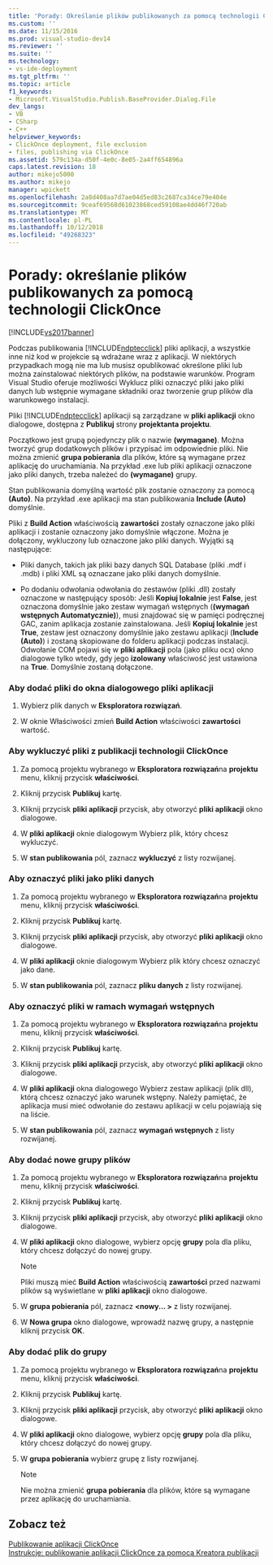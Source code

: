 ```yaml
---
title: 'Porady: Określanie plików publikowanych za pomocą technologii ClickOnce | Dokumentacja firmy Microsoft'
ms.custom: ''
ms.date: 11/15/2016
ms.prod: visual-studio-dev14
ms.reviewer: ''
ms.suite: ''
ms.technology:
- vs-ide-deployment
ms.tgt_pltfrm: ''
ms.topic: article
f1_keywords:
- Microsoft.VisualStudio.Publish.BaseProvider.Dialog.File
dev_langs:
- VB
- CSharp
- C++
helpviewer_keywords:
- ClickOnce deployment, file exclusion
- files, publishing via ClickOnce
ms.assetid: 579c134a-d50f-4e0c-8e05-2a4ff654896a
caps.latest.revision: 18
author: mikejo5000
ms.author: mikejo
manager: wpickett
ms.openlocfilehash: 2a8d408aa7d7ae04d5ed83c2687ca34ce79e404e
ms.sourcegitcommit: 9ceaf69568d61023868ced59108ae4dd46f720ab
ms.translationtype: MT
ms.contentlocale: pl-PL
ms.lasthandoff: 10/12/2018
ms.locfileid: "49268323"
---
```

# <a name="how-to-specify-which-files-are-published-by-clickonce"></a>Porady: określanie plików publikowanych za pomocą technologii ClickOnce
[!INCLUDE[vs2017banner](../includes/vs2017banner.md)]

Podczas publikowania [!INCLUDE[ndptecclick](../includes/ndptecclick-md.md)] pliki aplikacji, a wszystkie inne niż kod w projekcie są wdrażane wraz z aplikacji. W niektórych przypadkach mogą nie ma lub musisz opublikować określone pliki lub można zainstalować niektórych plików, na podstawie warunków. Program Visual Studio oferuje możliwości Wyklucz pliki oznaczyć pliki jako pliki danych lub wstępnie wymagane składniki oraz tworzenie grup plików dla warunkowego instalacji.  
  
 Pliki [!INCLUDE[ndptecclick](../includes/ndptecclick-md.md)] aplikacji są zarządzane w **pliki aplikacji** okno dialogowe, dostępna z **Publikuj** strony **projektanta projektu**.  
  
 Początkowo jest grupą pojedynczy plik o nazwie **(wymagane)**. Można tworzyć grup dodatkowych plików i przypisać im odpowiednie pliki. Nie można zmienić **grupa pobierania** dla plików, które są wymagane przez aplikację do uruchamiania. Na przykład .exe lub pliki aplikacji oznaczone jako pliki danych, trzeba należeć do **(wymagane)** grupy.  
  
 Stan publikowania domyślną wartość plik zostanie oznaczony za pomocą **(Auto)**. Na przykład .exe aplikacji ma stan publikowania **Include (Auto)** domyślnie.  
  
 Pliki z **Build Action** właściwością **zawartości** zostały oznaczone jako pliki aplikacji i zostanie oznaczony jako domyślnie włączone. Można je dołączony, wykluczony lub oznaczone jako pliki danych. Wyjątki są następujące:  
  
-   Pliki danych, takich jak pliki bazy danych SQL Database (pliki .mdf i .mdb) i pliki XML są oznaczane jako pliki danych domyślnie.  
  
-   Po dodaniu odwołania odwołania do zestawów (pliki .dll) zostały oznaczone w następujący sposób: Jeśli **Kopiuj lokalnie** jest **False**, jest oznaczona domyślnie jako zestaw wymagań wstępnych (**(wymagań wstępnych Automatycznie)**), musi znajdować się w pamięci podręcznej GAC, zanim aplikacja zostanie zainstalowana. Jeśli **Kopiuj lokalnie** jest **True**, zestaw jest oznaczony domyślnie jako zestawu aplikacji (**Include (Auto)**) i zostaną skopiowane do folderu aplikacji podczas instalacji. Odwołanie COM pojawi się w **pliki aplikacji** pola (jako pliku ocx) okno dialogowe tylko wtedy, gdy jego **izolowany** właściwość jest ustawiona na **True**. Domyślnie zostaną dołączone.  
  
### <a name="to-add-files-to-the-application-files-dialog-box"></a>Aby dodać pliki do okna dialogowego pliki aplikacji  
  
1.  Wybierz plik danych w **Eksploratora rozwiązań**.  
  
2.  W oknie Właściwości zmień **Build Action** właściwości **zawartości** wartość.  
  
### <a name="to-exclude-files-from-clickonce-publishing"></a>Aby wykluczyć pliki z publikacji technologii ClickOnce  
  
1.  Za pomocą projektu wybranego w **Eksploratora rozwiązań**na **projektu** menu, kliknij przycisk **właściwości**.  
  
2.  Kliknij przycisk **Publikuj** kartę.  
  
3.  Kliknij przycisk **pliki aplikacji** przycisk, aby otworzyć **pliki aplikacji** okno dialogowe.  
  
4.  W **pliki aplikacji** oknie dialogowym Wybierz plik, który chcesz wykluczyć.  
  
5.  W **stan publikowania** pól, zaznacz **wykluczyć** z listy rozwijanej.  
  
### <a name="to-mark-files-as-data-files"></a>Aby oznaczyć pliki jako pliki danych  
  
1.  Za pomocą projektu wybranego w **Eksploratora rozwiązań**na **projektu** menu, kliknij przycisk **właściwości**.  
  
2.  Kliknij przycisk **Publikuj** kartę.  
  
3.  Kliknij przycisk **pliki aplikacji** przycisk, aby otworzyć **pliki aplikacji** okno dialogowe.  
  
4.  W **pliki aplikacji** oknie dialogowym Wybierz plik który chcesz oznaczyć jako dane.  
  
5.  W **stan publikowania** pól, zaznacz **pliku danych** z listy rozwijanej.  
  
### <a name="to-mark-files-as-prerequisites"></a>Aby oznaczyć pliki w ramach wymagań wstępnych  
  
1.  Za pomocą projektu wybranego w **Eksploratora rozwiązań**na **projektu** menu, kliknij przycisk **właściwości**.  
  
2.  Kliknij przycisk **Publikuj** kartę.  
  
3.  Kliknij przycisk **pliki aplikacji** przycisk, aby otworzyć **pliki aplikacji** okno dialogowe.  
  
4.  W **pliki aplikacji** okna dialogowego Wybierz zestaw aplikacji (plik dll), którą chcesz oznaczyć jako warunek wstępny. Należy pamiętać, że aplikacja musi mieć odwołanie do zestawu aplikacji w celu pojawiają się na liście.  
  
5.  W **stan publikowania** pól, zaznacz **wymagań wstępnych** z listy rozwijanej.  
  
### <a name="to-add-a-new-file-group"></a>Aby dodać nowe grupy plików  
  
1.  Za pomocą projektu wybranego w **Eksploratora rozwiązań**na **projektu** menu, kliknij przycisk **właściwości**.  
  
2.  Kliknij przycisk **Publikuj** kartę.  
  
3.  Kliknij przycisk **pliki aplikacji** przycisk, aby otworzyć **pliki aplikacji** okno dialogowe.  
  
4.  W **pliki aplikacji** okno dialogowe, wybierz opcję **grupy** pola dla pliku, który chcesz dołączyć do nowej grupy.  
  
    > [!NOTE]
    >  Pliki muszą mieć **Build Action** właściwością **zawartości** przed nazwami plików są wyświetlane w **pliki aplikacji** okno dialogowe.  
  
5.  W **grupa pobierania** pól, zaznacz  **\<nowy... >** z listy rozwijanej.  
  
6.  W **Nowa grupa** okno dialogowe, wprowadź nazwę grupy, a następnie kliknij przycisk **OK**.  
  
### <a name="to-add-a-file-to-a-group"></a>Aby dodać plik do grupy  
  
1.  Za pomocą projektu wybranego w **Eksploratora rozwiązań**na **projektu** menu, kliknij przycisk **właściwości**.  
  
2.  Kliknij przycisk **Publikuj** kartę.  
  
3.  Kliknij przycisk **pliki aplikacji** przycisk, aby otworzyć **pliki aplikacji** okno dialogowe.  
  
4.  W **pliki aplikacji** okno dialogowe, wybierz opcję **grupy** pola dla pliku, który chcesz dołączyć do nowej grupy.  
  
5.  W **grupa pobierania** wybierz grupę z listy rozwijanej.  
  
    > [!NOTE]
    >  Nie można zmienić **grupa pobierania** dla plików, które są wymagane przez aplikację do uruchamiania.  
  
## <a name="see-also"></a>Zobacz też  
 [Publikowanie aplikacji ClickOnce](../deployment/publishing-clickonce-applications.md)   
 [Instrukcje: publikowanie aplikacji ClickOnce za pomocą Kreatora publikacji](../deployment/how-to-publish-a-clickonce-application-using-the-publish-wizard.md)



